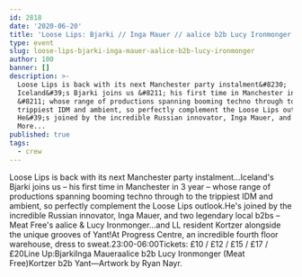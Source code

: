 ```yaml
---
id: 2818
date: '2020-06-20'
title: 'Loose Lips: Bjarki // Inga Mauer // aalice b2b Lucy Ironmonger - Loose Lips'
type: event
slug: loose-lips-bjarki-inga-mauer-aalice-b2b-lucy-ironmonger
author: 100
banner: []
description: >-
  Loose Lips is back with its next Manchester party instalment&#8230;
  Iceland&#39;s Bjarki joins us &#8211; his first time in Manchester in 3 year
  &#8211; whose range of productions spanning booming techno through to the
  trippiest IDM and ambient, so perfectly complement the Loose Lips outlook.
  He&#39;s joined by the incredible Russian innovator, Inga Mauer, and [...]Read
  More...
published: true
tags:
  - crew
---
```

Loose Lips is back with its next Manchester party instalment…Iceland's Bjarki joins us – his first time in Manchester in 3 year – whose range of productions spanning booming techno through to the trippiest IDM and ambient, so perfectly complement the Loose Lips outlook.He's joined by the incredible Russian innovator, Inga Mauer, and two legendary local b2bs – Meat Free's aalice & Lucy Ironmonger…and LL resident Kortzer alongside the unique grooves of Yant!At Progress Centre, an incredible fourth floor warehouse, dress to sweat.23:00-06:00Tickets: £10 / £12 / £15 / £17 / £20Line Up:BjarkiInga Maueraalice b2b Lucy Ironmonger (Meat Free)Kortzer b2b Yant—Artwork by Ryan Nayr.